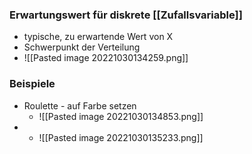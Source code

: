 ### Erwartungswert für diskrete [[Zufallsvariable]]
+ typische, zu erwartende Wert von X
+ Schwerpunkt der Verteilung
+ ![[Pasted image 20221030134259.png]]

### Beispiele
+ Roulette - auf Farbe setzen
	+ ![[Pasted image 20221030134853.png]]
+ 
	+ ![[Pasted image 20221030135233.png]]
